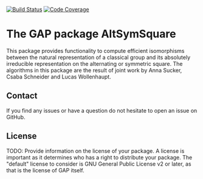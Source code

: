 [![Build Status](https://github.com/wucas/AltSymSquare/workflows/CI/badge.svg?branch=master)](https://github.com/wucas/AltSymSquare/actions?query=workflow%3ACI+branch%3Amaster)
[![Code Coverage](https://codecov.io/gh/wucas/AltSymSquare/branch/master/graphs/badge.svg)](https://codecov.io/gh/wucas/AltSymSquare/branch/master)

# The GAP package AltSymSquare

This package provides functionality to compute efficient isomorphisms between
the natural representation of a classical group and its absolutely irreducible
representation on the alternating or symmetric square. The algorithms in this
package are the result of joint work by Anna Sucker, Csaba Schneider and Lucas
Wollenhaupt. 

## Contact

If you find any issues or have a question do not hesitate to open an issue on GitHub.

## License

TODO: Provide information on the license of your package. A license is
important as it determines who has a right to distribute your package. The
"default" license to consider is GNU General Public License v2 or later, as
that is the license of GAP itself.
